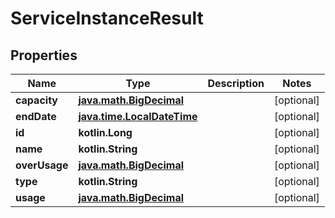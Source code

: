 
# ServiceInstanceResult

## Properties
Name | Type | Description | Notes
------------ | ------------- | ------------- | -------------
**capacity** | [**java.math.BigDecimal**](java.math.BigDecimal.md) |  |  [optional]
**endDate** | [**java.time.LocalDateTime**](java.time.LocalDateTime.md) |  |  [optional]
**id** | **kotlin.Long** |  |  [optional]
**name** | **kotlin.String** |  |  [optional]
**overUsage** | [**java.math.BigDecimal**](java.math.BigDecimal.md) |  |  [optional]
**type** | **kotlin.String** |  |  [optional]
**usage** | [**java.math.BigDecimal**](java.math.BigDecimal.md) |  |  [optional]



